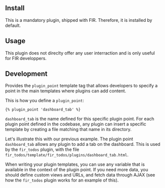 ## Install

This is a mandatory plugin, shipped with FIR. Therefore, it is installed by default.

## Usage

This plugin does not direclty offer any user interraction and is only useful for FIR developpers.

## Development

Provides the `plugin_point` template tag that allows developers to specify a point in the main templates where plugins can add content.

This is how you define a `plugin_point`:

```
{% plugin_point 'dashboard_tab' %}
```

`dashboard_tab` is the name defined for this specific plugin point. For each plugin point defined in the codebase, any plugin can insert a specific template by creating a file matching that name in its directory.

Let's illustrate this with our previous example. The plugin point `dashboard_tab` allows any plugin to add a tab on the dashboard. This is used by the `fir_todos` plugin, with the file `fir_todos/template/fir_todos/plugins/dashboard_tab.html`.

When writing your plugin templates, you can use any variable that is available in the context of the plugin point. If you need more data, you should define custom views and URLs, and fetch data through AJAX (see how the `fir_todos` plugin works for an example of this).
